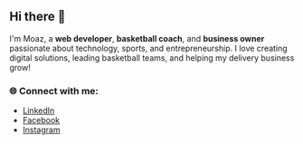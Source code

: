 ## Hi there 👋  
I'm Moaz, a **web developer**, **basketball coach**, and **business owner** passionate about technology, sports, and entrepreneurship. I love creating digital solutions, leading basketball teams, and helping my delivery business grow!

### 🌐 Connect with me:  
- [LinkedIn](#)  
- [Facebook](#)  
- [Instagram](#)  
